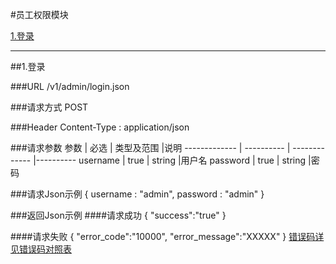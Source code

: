 #员工权限模块 

[1.登录](#1)

---
##<a id="1">1.登录</a>

###<a id="1.1">URL</a>
/v1/admin/login.json

###<a id="1.2">请求方式</a>
POST

###<a id="1.3">Header</a>
Content-Type : application/json

###<a id="1.4">请求参数</a>
     参数      | 必选 	    | 类型及范围     |说明
-------------  | ---------- | -------------  |---------- 
username      | true	      | string         |用户名
password       | true	      | string         |密码

###<a id="1.5">请求Json示例</a>
	{ 
	  username : "admin",
	  password : "admin"
	}

###<a id="1.6">返回Json示例</a>
####<a id="1.6.1">请求成功</a>
	{
		"success":"true"
	}

####<a id="1.6.2">请求失败</a>
	{
		"error_code":"10000",
		"error_message":"XXXXX"
	}
[错误码详见错误码对照表](错误码对照表.md)

